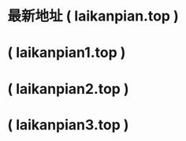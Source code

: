 # 最新地址 (   laikanpian.top   )
# (   laikanpian1.top   )
# (   laikanpian2.top   )
# (   laikanpian3.top   )
